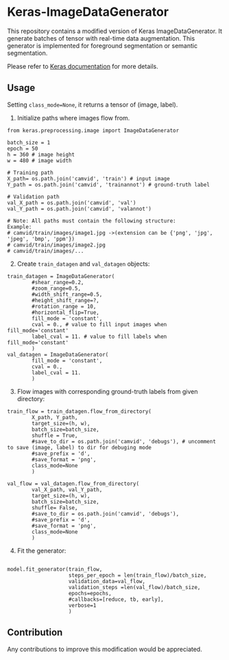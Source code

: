 # Keras-ImageDataGenerator
This repository contains a modified version of Keras ImageDataGenerator. It generate batches of tensor with real-time data augmentation.
This generator is implemented for foreground segmentation or semantic segmentation.

Please refer to [Keras documentation](https://keras.io/preprocessing/image/#image-preprocessing) for more details.

## Usage
Setting ```class_mode=None```, it returns a tensor of (image, label). 
1. Initialize paths where images flow from.

```
from keras.preprocessing.image import ImageDataGenerator

batch_size = 1
epoch = 50
h = 360 # image height
w = 480 # image width

# Training path
X_path= os.path.join('camvid', 'train') # input image
Y_path = os.path.join('camvid', 'trainannot') # ground-truth label

# Validation path
val_X_path = os.path.join('camvid', 'val')
val_Y_path = os.path.join('camvid', 'valannot')

# Note: All paths must contain the following structure:
Example:
# camvid/train/images/image1.jpg ->(extension can be {'png', 'jpg', 'jpeg', 'bmp', 'ppm'})
# camvid/train/images/image2.jpg 
# camvid/train/images/...

```
2. Create ```train_datagen``` and ```val_datagen``` objects:

```
train_datagen = ImageDataGenerator(
        #shear_range=0.2,
        #zoom_range=0.5,
        #width_shift_range=0.5,
        #height_shift_range=?,
        #rotation_range = 10,
        #horizontal_flip=True,
        fill_mode = 'constant',
        cval = 0., # value to fill input images when fill_mode='constant'
        label_cval = 11. # value to fill labels when fill_mode='constant'
        )
val_datagen = ImageDataGenerator(
        fill_mode = 'constant',
        cval = 0.,
        label_cval = 11.
        )

```

3. Flow images with corresponding ground-truth labels from given directory: 

```
train_flow = train_datagen.flow_from_directory(
        X_path, Y_path,
        target_size=(h, w),
        batch_size=batch_size,
        shuffle = True,
        #save_to_dir = os.path.join('camvid', 'debugs'), # uncomment to save (image, label) to dir for debuging mode
        #save_prefix = 'd',
        #save_format = 'png',
        class_mode=None
        )

val_flow = val_datagen.flow_from_directory(
        val_X_path, val_Y_path,
        target_size=(h, w),
        batch_size=batch_size,
        shuffle= False,
        #save_to_dir = os.path.join('camvid', 'debugs'),
        #save_prefix = 'd',
        #save_format = 'png',
        class_mode=None
        )
```
4. Fit the generator:
```

model.fit_generator(train_flow,
                    steps_per_epoch = len(train_flow)/batch_size, 
                    validation_data=val_flow, 
                    validation_steps =len(val_flow)/batch_size,
                    epochs=epochs, 
                    #callbacks=[reduce, tb, early],
                    verbose=1
                    )
```

## Contribution
Any contributions to improve this modification would be appreciated.
